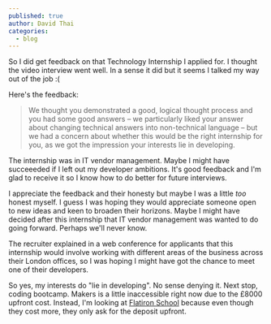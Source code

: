 ```yaml
---
published: true
author: David Thai
categories:
  - blog
---
```

So I did get feedback on that Technology Internship I applied for. I thought the video interview went well. In a sense it did but it seems I talked my way out of the job :(

Here's the feedback:

> We thought you demonstrated a good, logical thought process and you had some good answers – we particularly liked your answer about changing technical answers into non-technical language – but we had a concern about whether this would be the right internship for you, as we got the impression your interests lie in developing.

The internship was in IT vendor management. Maybe I might have succeeeded if I left out my developer ambitions. It's good feedback and I'm glad to receive it so I know how to do better for future interviews. 

I appreciate the feedback and their honesty but maybe I was a little _too_ honest myself. I guess I was hoping they would appreciate someone open to new ideas and keen to broaden their horizons. Maybe I might have decided after this internship that IT vendor management was wanted to do going forward. Perhaps we'll never know.

The recruiter explained in a web conference for applicants that this internship would involve working with different areas of the business across their London offices, so I was hoping I might have got the chance to meet one of their developers.

So yes, my interests do "lie in developing". No sense denying it. Next stop, coding bootcamp. Makers is a little inaccessible right now due to the £8000 upfront cost. Instead, I'm looking at [Flatiron School](https://flatironschool.com/career-courses/coding-bootcamp/london/) because even though they cost more, they only ask for the deposit upfront.
